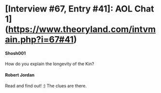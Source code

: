 # [Interview #67, Entry #41]: AOL Chat 1](https://www.theoryland.com/intvmain.php?i=67#41)

#### Shosh001

How do you explain the longevity of the Kin?

#### Robert Jordan

Read and find out! :) The clues are there.

